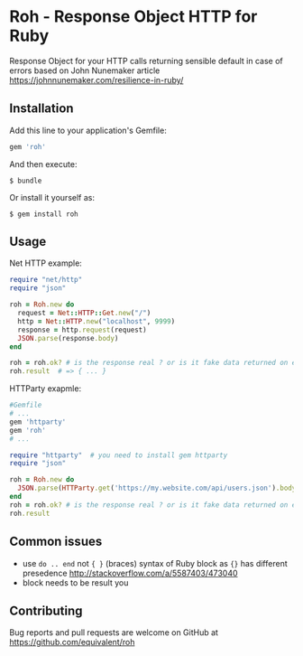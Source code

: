 # Roh - Response Object HTTP for Ruby

Response Object for your HTTP calls returning sensible default in case of errors based on John Nunemaker article https://johnnunemaker.com/resilience-in-ruby/

## Installation

Add this line to your application's Gemfile:

```ruby
gem 'roh'
```

And then execute:

    $ bundle

Or install it yourself as:

    $ gem install roh

## Usage

Net HTTP example:

```ruby
require "net/http"
require "json"

roh = Roh.new do
  request = Net::HTTP::Get.new("/")
  http = Net::HTTP.new("localhost", 9999)
  response = http.request(request)
  JSON.parse(response.body)
end

roh = roh.ok? # is the response real ? or is it fake data returned on error ?
roh.result  # => { ... } 
```

HTTParty exapmle:

```ruby
#Gemfile
# ...
gem 'httparty'
gem 'roh'
# ...
```

```ruby
require "httparty"  # you need to install gem httparty
require "json"

roh = Roh.new do
  JSON.parse(HTTParty.get('https://my.website.com/api/users.json').body)
end
roh = roh.ok? # is the response real ? or is it fake data returned on error ?
roh.result
```

## Common issues

* use `do .. end` not ` { } ` (braces) syntax of Ruby block as `{}` has
different presedence http://stackoverflow.com/a/5587403/473040
* block needs to be result you 

## Contributing

Bug reports and pull requests are welcome on GitHub at https://github.com/equivalent/roh
